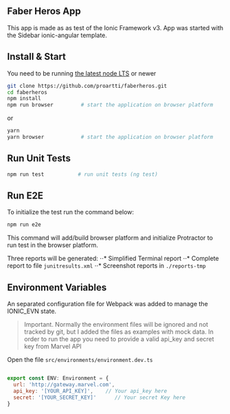 ## Faber Heros App

This app is made as as test of the Ionic Framework v3.
App was started with the Sidebar ionic-angular template.

## Install & Start

You need to be running [the latest node LTS](https://nodejs.org/en/download/) or newer

```bash
git clone https://github.com/proartti/faberheros.git
cd faberheros
npm install
npm run browser         # start the application on browser platform
```
or
```bash
yarn
yarn browser            # start the application on browser platform
```

## Run Unit Tests
```bash
npm run test           # run unit tests (ng test)
```

## Run E2E

To initialize the test run the command below:

```bash
npm run e2e
```

This command will add/build browser platform and initialize Protractor to run test in the browser platform.

Three reports will be generated:
⋅⋅* Simplified Terminal report
⋅⋅* Complete report to file `junitresults.xml`
⋅⋅* Screenshot reports in `./reports-tmp`

## Environment Variables

An separated configuration file for Webpack was added to manage the IONIC_EVN state.

> Important. Normally the environment files will be ignored and not tracked by git, but I added the files as examples with mock data. In order to run the app you need to provide a valid api_key and secret key from Marvel API

Open the file `src/environments/environment.dev.ts`

```javascript

export const ENV: Environment = {
  url: 'http://gateway.marvel.com',
  api_key: '[YOUR_API_KEY]',    // Your api_key here
  secret: '[YOUR_SECRET_KEY]'      // Your secret Key here
}

```
